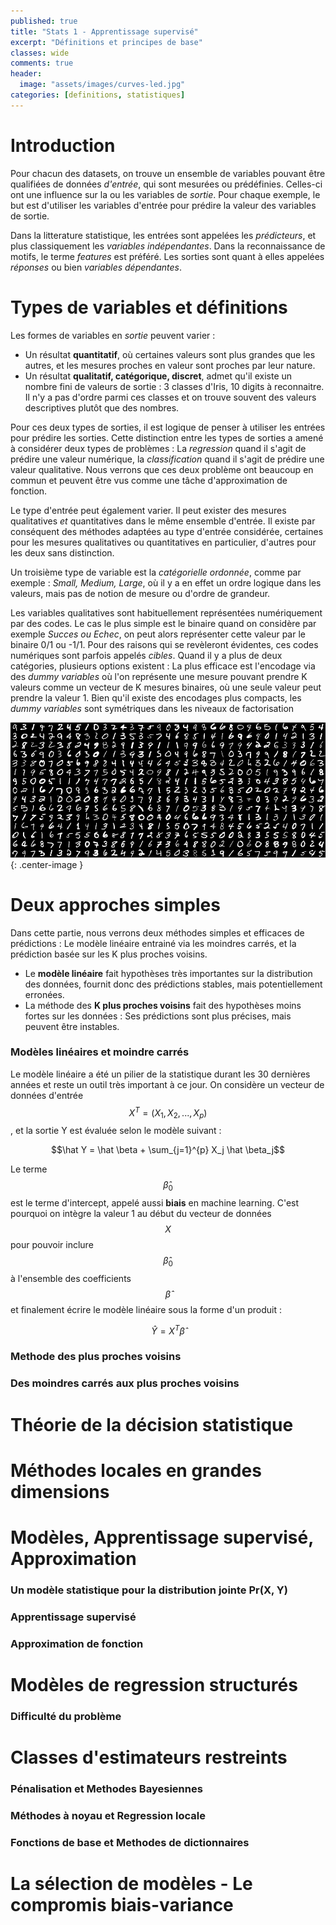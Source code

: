 ```yaml
---
published: true
title: "Stats 1 - Apprentissage supervisé"
excerpt: "Définitions et principes de base"
classes: wide
comments: true
header:
  image: "assets/images/curves-led.jpg"
categories: [definitions, statistiques]
---
```


<script type="text/javascript" async
  src="https://cdn.mathjax.org/mathjax/latest/MathJax.js?config=TeX-MML-AM_CHTML">
</script>

# Introduction
Pour chacun des datasets, on trouve un ensemble de variables pouvant être qualifiées de données *d'entrée*, qui sont mesurées ou prédéfinies. Celles-ci ont une influence sur la ou les variables de *sortie*. Pour chaque exemple, le but est d'utiliser les variables d'entrée pour prédire la valeur des variables de sortie.

Dans la litterature statistique, les entrées sont appelées les *prédicteurs*, et plus classiquement les *variables indépendantes*. Dans la reconnaissance de motifs, le terme *features* est préféré. Les sorties sont quant à elles appelées *réponses* ou bien *variables dépendantes*.

# Types de variables et définitions
Les formes de variables en *sortie* peuvent varier :

- Un résultat **quantitatif**, où certaines valeurs sont plus grandes que les autres, et les mesures proches en valeur sont proches par leur nature.
- Un résultat **qualitatif, catégorique, discret**, admet qu'il existe un nombre fini de valeurs de sortie : 3 classes d'Iris, 10 digits à reconnaitre. Il n'y a pas d'ordre parmi ces classes et on trouve souvent des valeurs descriptives plutôt que des nombres.

Pour ces deux types de sorties, il est logique de penser à utiliser les entrées pour prédire les sorties. Cette distinction entre les types de sorties a amené à considérer deux types de problèmes : La *regression* quand il s'agit de prédire une valeur numérique, la *classification* quand il s'agit de prédire une valeur qualitative. Nous verrons que ces deux problème ont beaucoup en commun et peuvent être vus comme une tâche d'approximation de fonction.

Le type d'entrée peut également varier. Il peut exister des mesures qualitatives *et* quantitatives dans le même ensemble d'entrée. Il existe par conséquent des méthodes adaptées au type d'entrée considérée, certaines pour les mesures qualitatives ou quantitatives en particulier, d'autres pour les deux sans distinction.

Un troisième type de variable est la *catégorielle ordonnée*, comme par exemple : *Small, Medium, Large*, où il y a en effet un ordre logique dans les valeurs, mais pas de notion de mesure ou d'ordre de grandeur.

Les variables qualitatives sont habituellement représentées numériquement par des codes. Le cas le plus simple est le binaire quand on considère par exemple *Succes ou Echec*, on peut alors représenter cette valeur par le binaire 0/1 ou -1/1. Pour des raisons qui se revèleront évidentes, ces codes numériques sont parfois appelés *cibles*. Quand il y a plus de deux catégories, plusieurs options existent : La plus efficace est l'encodage via des *dummy variables* où l'on représente une mesure pouvant prendre K valeurs comme un vecteur de K mesures binaires, où une seule valeur peut prendre la valeur 1. Bien qu'il existe des encodages plus compacts, les *dummy variables* sont symétriques dans les niveaux de factorisation

![image](/assets/images/mnist.png?raw=true){: .center-image }

# Deux approches simples

Dans cette partie, nous verrons deux méthodes simples et efficaces de prédictions : Le modèle linéaire entrainé via les moindres carrés, et la prédiction basée sur les K plus proches voisins.

- Le **modèle linéaire** fait hypothèses très importantes sur la distribution des données, fournit donc des prédictions stables, mais potentiellement erronées.
- La méthode des **K plus proches voisins** fait des hypothèses moins fortes sur les données : Ses prédictions sont plus précises, mais peuvent être instables.

 
### Modèles linéaires et moindre carrés

Le modèle linéaire a été un pilier de la statistique durant les 30 dernières années et reste un outil très important à ce jour. On considère un vecteur de données d'entrée $$X^T = (X_1, X_2, ..., X_p)$$, et la sortie Y est évaluée selon le modèle suivant : 

$$\hat Y = \hat \beta + \sum_{j=1}^{p} X_j \hat \beta_j$$

Le terme $$\hat\beta_0$$ est le terme d'intercept, appelé aussi **biais** en machine learning. C'est pourquoi on intègre la valeur 1 au début du vecteur de données $$X$$ pour pouvoir inclure $$\hat\beta_0$$ à l'ensemble des coefficients $$\hat\beta$$ et finalement écrire le modèle linéaire sous la forme d'un produit :

$$\hat Y = X^T \hat\beta$$
 
### Methode des plus proches voisins
### Des moindres carrés aux plus proches voisins

# Théorie de la décision statistique

# Méthodes locales en grandes dimensions

# Modèles, Apprentissage supervisé, Approximation
### Un modèle statistique pour la distribution jointe Pr(X, Y)
### Apprentissage supervisé
### Approximation de fonction

# Modèles de regression structurés
### Difficulté du problème

# Classes d'estimateurs restreints
### Pénalisation et Methodes Bayesiennes
### Méthodes à noyau et Regression locale
### Fonctions de base et Methodes de dictionnaires

# La sélection de modèles - Le compromis biais-variance
